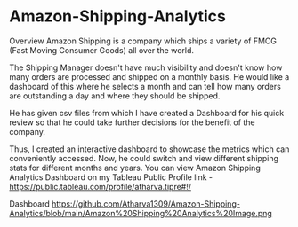 # Amazon-Shipping-Analytics
Overview
Amazon Shipping is a company which ships a variety of FMCG (Fast Moving Consumer Goods) all over the world.

The Shipping Manager doesn't have much visibility and doesn't know how many orders are processed and shipped on a monthly basis. He would like a dashboard of this where he selects a month and can tell how many orders are outstanding a day and where they should be shipped.

He has given csv files from which I have created a Dashboard for his quick review so that he could take further decisions for the benefit of the company.

Thus, I created an interactive dashboard to showcase the metrics which can conveniently accessed. Now, he could switch and view different shipping stats for different months and years.
You can view Amazon Shipping Analytics Dashboard on my Tableau Public Profile link - https://public.tableau.com/profile/atharva.tipre#!/

Dashboard
https://github.com/Atharva1309/Amazon-Shipping-Analytics/blob/main/Amazon%20Shipping%20Analytics%20Image.png
